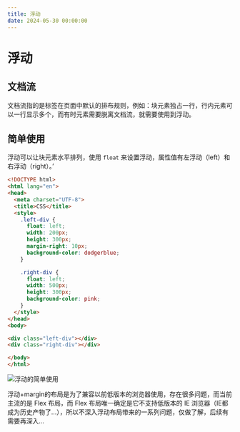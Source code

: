```yaml
---
title: 浮动
date: 2024-05-30 00:00:00
---
```


# 浮动

## 文档流

文档流指的是标签在页面中默认的排布规则，例如：块元素独占一行，行内元素可以一行显示多个，而有时元素需要脱离文档流，就需要使用到浮动。

## 简单使用

浮动可以让块元素水平排列，使用 `float` 来设置浮动，属性值有左浮动（left）和右浮动（right）。’

```html
<!DOCTYPE html>
<html lang="en">
<head>
  <meta charset="UTF-8">
  <title>CSS</title>
  <style>
    .left-div {
      float: left;
      width: 200px;
      height: 300px;
      margin-right: 10px;
      background-color: dodgerblue;
    }

    .right-div {
      float: left;
      width: 500px;
      height: 300px;
      background-color: pink;
    }
  </style>
</head>
<body>

<div class="left-div"></div>
<div class="right-div"></div>

</body>
</html>
```

![浮动的简单使用](https://juzicoding.com/img/blog/171706262962820.webp)

浮动+margin的布局是为了兼容以前低版本的浏览器使用，存在很多问题，而当前主流的是 Flex 布局，而 Flex 布局唯一确定是它不支持低版本的 IE 浏览器（IE都成为历史产物了...），所以不深入浮动布局带来的一系列问题，仅做了解，后续有需要再深入...